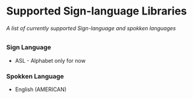 # Supported Sign-language Libraries
###### A list of currently supported Sign-language and spokken languages

### Sign Language
* ASL - Alphabet only for now


### Spokken Language
* English (AMERICAN)
  
